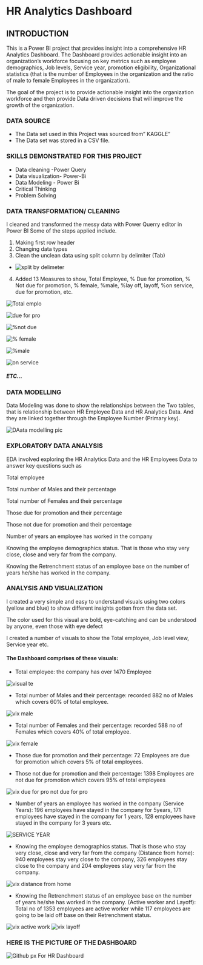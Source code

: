 # HR Analytics Dashboard
## INTRODUCTION
This is a Power BI project that provides insight into a comprehensive HR Analytics Dashboard. The Dashboard provides actionable insight into an organization’s workforce focusing on key metrics such as employee demographics, Job levels, Service year, promotion eligibility, Organizational statistics (that is the number of Employees in the organization and the ratio of male to female Employees in the organization).

The goal of the project is to provide actionable insight into the organization workforce and then provide Data driven decisions that will improve the growth of the organization.

### DATA SOURCE
-	The Data set used in this Project was sourced from” KAGGLE” 
-	The Data set was stored in a CSV file.

### SKILLS DEMONSTRATED FOR THIS PROJECT
-	 Data cleaning -Power Query
-	Data visualization- Power-Bi
-	Data Modeling - Power Bi
-	Critical Thinking
-	Problem Solving

### DATA TRANSFORMATION/ CLEANING
I cleaned and transformed the messy data with Power Querry editor in Power BI
Some of the steps applied include.
1)	Making first row header
2)	Changing data types
3)	Clean the unclean data using split column by delimiter (Tab)
- ![split by delimeter](https://github.com/user-attachments/assets/7c5fcac6-09d4-43de-9c51-f119c3a8bc32)
  
    	
4)	Added 13 Measures to show, Total Employee, % Due for promotion, % Not due for promotion, % female, %male, %lay off, layoff, %on service, due for promotion, etc.

   ![Total emplo](https://github.com/user-attachments/assets/059fcd96-877b-422e-9074-d10f6833c854)


![due for pro](https://github.com/user-attachments/assets/762076d9-6ea2-4319-a706-267dce6b65e6)

![%not due](https://github.com/user-attachments/assets/a709f866-0fad-44b1-8c95-46138257a938)

![% female](https://github.com/user-attachments/assets/7d77eb42-018e-4cfe-a90f-3e72370c715b)

![%male](https://github.com/user-attachments/assets/6d1f4ce6-5806-4457-ad45-ee9d7c26ded4)

![on service](https://github.com/user-attachments/assets/15035298-bc85-4cb9-bfb9-814a724522ff)  

##### ETC...


### DATA MODELLING
Data Modeling was done to show the relationships between the Two tables, that is relationship between HR Employee Data and HR Analytics Data. And they are linked together through the Employee Number (Primary key). 

![DAata modelling pic](https://github.com/user-attachments/assets/528a503c-b80e-4ef9-937c-0bb0ea7a3ee4)

### EXPLORATORY DATA ANALYSIS

EDA involved exploring the HR Analytics Data and the HR Employees Data to answer key questions such as

Total employee

Total number of Males and their percentage 

Total number of Females and their percentage

Those due for promotion and their percentage

Those not due for promotion and their percentage

Number of years an employee has worked in the company

Knowing the employee demographics status. That is those who stay very close, close and very far from the company.

Knowing the Retrenchment status of an employee base on the number of years he/she has worked in the company.


### ANALYSIS AND VISUALIZATION

I created a very simple and easy to understand visuals using two colors (yellow and blue) to show different insights gotten from the data set. 

The color used for this visual are bold, eye-catching and can be understood by anyone, even those with eye defect 

I created a number of visuals to show the Total employee, Job level view, Service year etc.


#### The Dashboard comprises of these visuals:

- Total employee: the company has over 1470 Employee

![visual te](https://github.com/user-attachments/assets/7be47ca5-5505-4cbf-9965-45317d368913)


- Total number of Males and their percentage: recorded 882 no of Males which covers 60% of total employee.

![vix male](https://github.com/user-attachments/assets/34e070c8-38d4-4eef-a1c2-092fa2e3ee1e)



- Total number of Females and their percentage: recorded 588 no of Females which covers 40% of total employee. 

![vix female](https://github.com/user-attachments/assets/34b364f2-e6ae-4480-90ad-4d65ad5cedfb)


- Those due for promotion and their percentage: 72 Employees are due for promotion which covers 5% of total employees.

- Those not due for promotion and their percentage: 1398 Employees are not due for promotion which covers 95% of total employees


![vix due for pro   not due for pro](https://github.com/user-attachments/assets/c2e9eb0f-34b2-4e12-abd2-640445e71aa3)


- Number of years an employee has worked in the company (Service Years): 196 employees have stayed in the company for 5years, 171 employees have stayed in the company for 1 years, 128 employees have stayed in the company for 3 years etc.  

![SERVICE YEAR](https://github.com/user-attachments/assets/0be31d30-cd36-4cb5-b876-a49346038840)


- Knowing the employee demographics status. That is those who stay very close, close and very far from the company (Distance from home): 940 employees stay very close to the company, 326 employees stay close to the company and 204 employees stay very far from the company.

![vix distance from home](https://github.com/user-attachments/assets/bc9293b6-33ec-400c-b27f-d499d2c246c6)


- Knowing the Retrenchment status of an employee base on the number of years he/she has worked in the company. (Active worker and Layoff): Total no of 1353 employees are active worker while 117 employees are going to be laid off base on their Retrenchment status.


![vix active work](https://github.com/user-attachments/assets/df0aa45b-b7be-4631-bd96-4fa314fdc96c)                ![vix layoff](https://github.com/user-attachments/assets/0130e19e-9ceb-44db-9780-ef27d65c7c8e)




### HERE IS THE PICTURE OF THE DASHBOARD

![Github px For HR Dashboard](https://github.com/user-attachments/assets/64f421a9-322e-4f29-b2f4-7b8ef75bbb32)















































